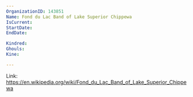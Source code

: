 ```yaml
---
OrganizationID: 143851
Name: Fond du Lac Band of Lake Superior Chippewa
IsCurrent: 
StartDate: 
EndDate: 

Kindred: 
Ghouls: 
Kine: 

---
```


Link: https://en.wikipedia.org/wiki/Fond_du_Lac_Band_of_Lake_Superior_Chippewa